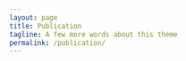 ```yaml
---
layout: page
title: Publication
tagline: A few more words about this theme
permalink: /publication/
---
```



